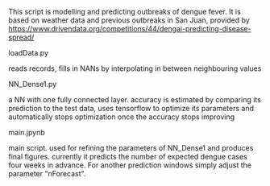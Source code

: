 This script is modelling and predicting outbreaks of dengue fever. It is based on weather data and previous outbreaks in San Juan, provided by  https://www.drivendata.org/competitions/44/dengai-predicting-disease-spread/


loadData.py

reads records, fills in NANs by interpolating in between neighbouring values


NN_Dense1.py

a NN with one fully connected layer. accuracy is estimated by comparing its prediction to the test data, uses tensorflow to optimize its parameters and automatically stops optimization once the accuracy stops improving


main.jpynb  

main script. used for refining the parameters of NN_Dense1 and produces final figures. currently it predicts the number of expected dengue cases four weeks in advance. For another prediction windows simply adjust the parameter "nForecast". 

